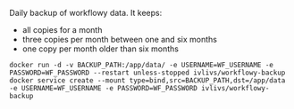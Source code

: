 Daily backup of workflowy data. It keeps:
- all copies for a month
- three copies per month between one and six months
- one copy per month older than six months 

`docker run -d -v BACKUP_PATH:/app/data/ -e USERNAME=WF_USERNAME -e PASSWORD=WF_PASSWORD --restart unless-stopped ivlivs/workflowy-backup`  
`docker service create --mount type=bind,src=BACKUP_PATH,dst=/app/data -e USERNAME=WF_USERNAME -e PASSWORD=WF_PASSWORD ivlivs/workflowy-backup`

